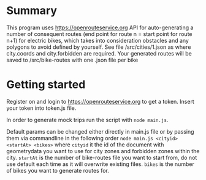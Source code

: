 # Summary

This program uses https://openrouteservice.org API for auto-generating a number of consequent routes (end point for route n = start point for route n+1) for electric bikes, which takes into consideration obstacles and any polygons to avoid defined by yourself. See file /src/cities/1.json as where city.coords and city.forbidden are required.
Your generated routes will be saved to /src/bike-routes with one .json file per bike

# Getting started

Register on and login to https://openrouteservice.org to get a token. Insert your token into token.js file.

In order to generate mock trips run the script with ```node main.js```.

Default params can be changed either directly in main.js file or by passing them via commandline in the following order ```node main.js <cityid> <startAt> <bikes>```
where ```cityid``` it the id of the document with geometrydata you want to use for city zones and forbidden zones within the city. ```startAt``` is the number of bike-routes file you want to start from, do not use default each time as it will overwrite existing files. ```bikes``` is the number of bikes you want to generate routes for. 


